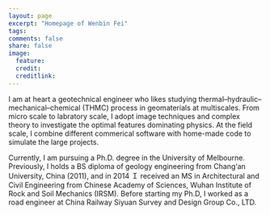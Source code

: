 ```yaml
---
layout: page
excerpt: "Homepage of Wenbin Fei"
tags: 
comments: false
share: false
image:
  feature: 
  credit: 
  creditlink: 
---
```


I am at heart a geotechnical engineer who likes studying thermal–hydraulic–mechanical–chemical (THMC) process in geomaterials at multiscales. From micro scale to labratory scale, I adopt image techniques and complex theory to investigate the optimal features dominating physics. At the field scale, I combine different commerical software with home-made code to simulate the large projects.

Currently, I am  pursuing a Ph.D. degree in the University of Melbourne. Previously, I holds a BS diploma of geology engineering from Chang‘an University, China (2011), and in 2014 Ｉ received an MS in Architectural and Civil Engineering from Chinese Academy of Sciences, Wuhan Institute of Rock and Soil Mechanics (IRSM). Before starting my Ph.D, I worked as a road engineer at China Railway Siyuan Survey and Design Group Co., LTD.

